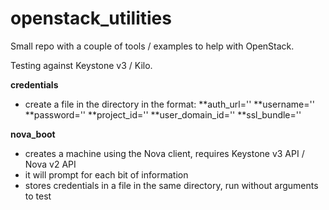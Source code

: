 openstack_utilities
===================

Small repo with a couple of tools / examples to help with OpenStack.

Testing against Keystone v3 / Kilo.

**credentials**
* create a file in the directory in the format:
**auth_url=''
**username=''
**password=''
**project_id=''
**user_domain_id=''
**ssl_bundle=''

**nova_boot**
* creates a machine using the Nova client, requires Keystone v3 API / Nova v2 API
* it will prompt for each bit of information
* stores credentials in a file in the same directory, run without arguments to test
